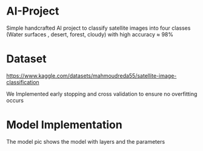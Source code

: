 # AI-Project
Simple handcrafted AI project to classify satellite images into four classes (Water surfaces , desert,  forest, cloudy) with high accuracy ≈ 98%


# Dataset
   https://www.kaggle.com/datasets/mahmoudreda55/satellite-image-classification



We Implemented early stopping and cross validation to ensure no overfitting occurs 



# Model Implementation 

The model pic shows the model with layers and the parameters
